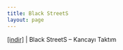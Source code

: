 ```yaml
---
title: Black StreetS
layout: page
---
```


<a href="https://cloud.mail.ru/public/96d5062cc458/BlackStreetS%20-%20Kancay%C4%B1%20Takt%C4%B1m" target="_blank">[indir]</a>   |   Black StreetS &#8211; Kancayı Taktım
